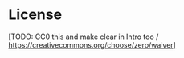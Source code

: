 # License

[TODO: CC0 this and make clear in Intro too / https://creativecommons.org/choose/zero/waiver]
